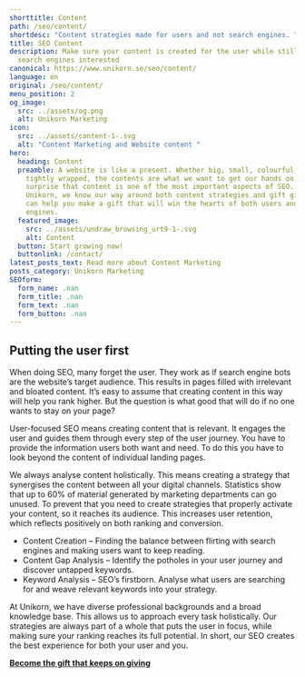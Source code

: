 ```yaml
---
shorttitle: Content
path: /seo/content/
shortdesc: "Content strategies made for users and not search engines. "
title: SEO Content
description: Make sure your content is created for the user while still keeping
  search engines interested
canonical: https://www.unikorn.se/seo/content/
language: en
original: /seo/content/
menu_position: 2
og_image:
  src: ../assets/og.png
  alt: Unikorn Marketing
icon:
  src: ../assets/content-1-.svg
  alt: "Content Marketing and Website content "
hero:
  heading: Content
  preamble: A website is like a present. Whether big, small, colourful, or too
    tightly wrapped, the contents are what we want to get our hands on. It’s no
    surprise that content is one of the most important aspects of SEO. At
    Unikorn, we know our way around both content strategies and gift giving. We
    can help you make a gift that will win the hearts of both users and search
    engines.
  featured_image:
    src: ../assets/undraw_browsing_urt9-1-.svg
    alt: Content
  button: Start growing now!
  buttonlink: /contact/
latest_posts_text: Read more about Content Marketing
posts_category: Unikorn Marketing
SEOform:
  form_name: .nan
  form_title: .nan
  form_text: .nan
  form_button: .nan
---
```

## Putting the user first

When doing SEO, many forget the user. They work as if search engine bots are the website’s target audience. This results in pages filled with irrelevant and bloated content. It’s easy to assume that creating content in this way will help you rank higher. But the question is what good that will do if no one wants to stay on your page?

User-focused SEO means creating content that is relevant. It engages the user and guides them through every step of the user journey. You have to provide the information users both want and need. To do this you have to look beyond the content of individual landing pages.

We always analyse content holistically. This means creating a strategy that synergises the content between all your digital channels. Statistics show that up to 60% of material generated by marketing departments can go unused. To prevent that you need to create strategies that properly activate your content, so it reaches its audience. This increases user retention, which reflects positively on both ranking and conversion.

* Content Creation – Finding the balance between flirting with search engines and making users want to keep reading.
* Content Gap Analysis – Identify the potholes in your user journey and discover untapped keywords.
* Keyword Analysis – SEO’s firstborn. Analyse what users are searching for and weave relevant keywords into your strategy.

At Unikorn, we have diverse professional backgrounds and a broad knowledge base. This allows us to approach every task holistically. Our strategies are always part of a whole that puts the user in focus, while making sure your ranking reaches its full potential. In short, our SEO creates the best experience for both your user and you.



**[Become the gift that keeps on giving](/contact/)**